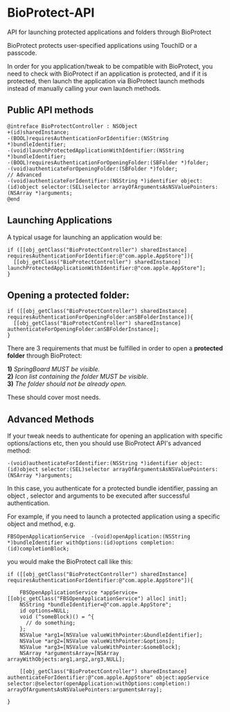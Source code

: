 # BioProtect-API
API for launching protected applications and folders through BioProtect

BioProtect protects user-specified applications using TouchID or a passcode.

In order for you application/tweak to be compatible with BioProtect, you need to check with BioProtect if an application is protected, and if it is protected, then launch the application via BioProtect launch methods instead of manually calling your own launch methods.

Public API methods
-------------------

    @intreface BioProtectController : NSObject
    +(id)sharedInstance;
    -(BOOL)requiresAuthenticationForIdentifier:(NSString *)bundleIdentifier;
    -(void)launchProtectedApplicationWithIdentifier:(NSString *)bundleIdentifier;
    -(BOOL)requiresAuthenticationForOpeningFolder:(SBFolder *)folder;
    -(void)authenticateForOpeningFolder:(SBFolder *)folder;
    // Advanced
    -(void)authenticateForIdentifier:(NSString *)identifier object:(id)object selector:(SEL)selector arrayOfArgumentsAsNSValuePointers:(NSArray *)arguments;
    @end
    
Launching Applications
----------------------
A typical usage for launching an application would be:

    if ([[obj_getClass("BioProtectController") sharedInstance] requiresAuthenticationForIdentifier:@"com.apple.AppStore"]){
      [[obj_getClass("BioProtectController") sharedInstance] launchProtectedApplicationWithIdentifier:@"com.apple.AppStore"];
    }
    
    
Opening a protected folder:
---------------------------

    if ([[obj_getClass("BioProtectController") sharedInstance] requiresAuthenticationForOpeningFolder:anSBFolderInstance]){
      [[obj_getClass("BioProtectController") sharedInstance] authenticateForOpeningFolder:anSBFolderInstance];
    }

There are 3 requirements that must be fulfilled in order to open a <b>protected folder</b> through BioProtect:

<b>1)</b> <i>SpringBoard MUST be visible.</i><br>
<b>2)</b> <i>Icon list containing the folder MUST be visible.</i><br>
<b>3)</b> <i>The folder should not be already open.</i><br>
  
These should cover most needs. 

Advanced Methods
----------------

If your tweak needs to authenticate for opening an application with specific options/actions etc, then you should use BioProtect API's advanced method:
    
    -(void)authenticateForIdentifier:(NSString *)identifier object:(id)object selector:(SEL)selector arrayOfArgumentsAsNSValuePointers:(NSArray *)arguments;
    
In this case, you authenticate for a protected bundle identifier, passing an object , selector and arguments to be executed after successful authentication. 

For example, if you need to launch a protected application using a specific object and method, e.g. 
    
    FBSOpenApplicationService  -(void)openApplication:(NSString *)bundleIdentifier withOptions:(id)options completion:(id)completionBlock;
    
you would make the BioProtect call like this:
    
    if ([[obj_getClass("BioProtectController") sharedInstance] requiresAuthenticationForIdentifier:@"com.apple.AppStore"]){
        
        FBSOpenApplicationService *appService=[[objc_getClass("FBSOpenApplicationService") alloc] init];
        NSString *bundleIdentifier=@"com.apple.AppStore";
        id options=NULL;
        void (^someBlock)() = ^{
          // do something;
        };
        NSValue *arg1=[NSValue valueWithPointer:&bundleIdentifier];
        NSValue *arg2=[NSValue valueWithPointer:&options];
        NSValue *arg3=[NSValue valueWithPointer:&someBlock];
        NSArray *argumentsArray=[NSArray arrayWithObjects:arg1,arg2,arg3,NULL];
    
        [[obj_getClass("BioProtectController") sharedInstance] authenticateForIdentifier:@"com.apple.AppStore" object:appService selector:@selector(openApplication:withOptions:completion:) arrayOfArgumentsAsNSValuePointers:argumentsArray];
        
    }
		
    
 

